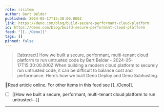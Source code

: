```yaml
---
role: rssitem
author: Bert Belder
published: 2024-05-17T15:30:00.000Z
link: https://deno.com/blog/build-secure-performant-cloud-platform
id: https://deno.com/blog/build-secure-performant-cloud-platform
feed: "[[../Deno]]"
tags: []
pinned: false
---
```

> [!abstract] How we built a secure, performant, multi-tenant cloud platform to run untrusted code by Bert Belder - 2024-05-17T15:30:00.000Z
> When building a modern cloud platform to securely run untrusted code, it can be difficult to balance cost and performance. Here’s how we built Deno Deploy and Deno Subhosting.

🔗Read article [online](https://deno.com/blog/build-secure-performant-cloud-platform). For other items in this feed see [[../Deno]].

- [ ] [[How we built a secure, performant, multi-tenant cloud platform to run untrusted⋯]]
- - -
